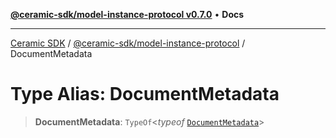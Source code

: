 [**@ceramic-sdk/model-instance-protocol v0.7.0**](../README.md) • **Docs**

***

[Ceramic SDK](../../../README.md) / [@ceramic-sdk/model-instance-protocol](../README.md) / DocumentMetadata

# Type Alias: DocumentMetadata

> **DocumentMetadata**: `TypeOf`\<*typeof* [`DocumentMetadata`](../variables/DocumentMetadata.md)\>
